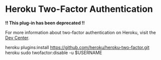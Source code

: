 # Heroku Two-Factor Authentication

__!! This plug-in has been deprecated !!__

For more information about two-factor authentication on Heroku, visit the [Dev Center](https://devcenter.heroku.com/articles/two-factor-authentication).

heroku plugins:install https://github.com/heroku/heroku-two-factor.git
heroku sudo twofactor:disable -u $USERNAME
